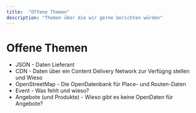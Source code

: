 ```yaml
---
title:  "Offene Themen"
description: "Themen über die wir gerne berichten würden"
---
```


# Offene Themen

* JSON - Daten Lieferant
* CDN - Daten über ein Content Delivery Network zur Verfügng stellen und Wieso
* OpenStreetMap - Die OpenDatenbank für Place- und Routen-Daten
* Event - Was fehlt und wieso?
* Angebote (und Produkte) - Wieso gibt es keine OpenDaten für Angebote?